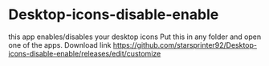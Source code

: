 # Desktop-icons-disable-enable
this app enables/disables your desktop icons
Put this in any folder and open one of the apps.
Download link
https://github.com/starsprinter92/Desktop-icons-disable-enable/releases/edit/customize
